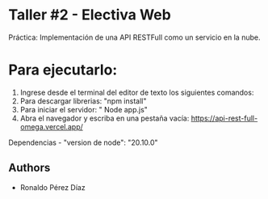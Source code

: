 # Taller #2 - Electiva Web
Práctica: Implementación de una API RESTFull como un servicio en la nube.

# Para ejecutarlo:
1) Ingrese desde el terminal del editor de texto los siguientes comandos:
2) Para descargar librerias: "npm install"
3) Para iniciar el servidor: " Node app.js"
4) Abra el navegador y escriba en una pestaña vacía: https://api-rest-full-omega.vercel.app/

Dependencias 
    - "version de node": "20.10.0"

## Authors
- Ronaldo Pérez Díaz
